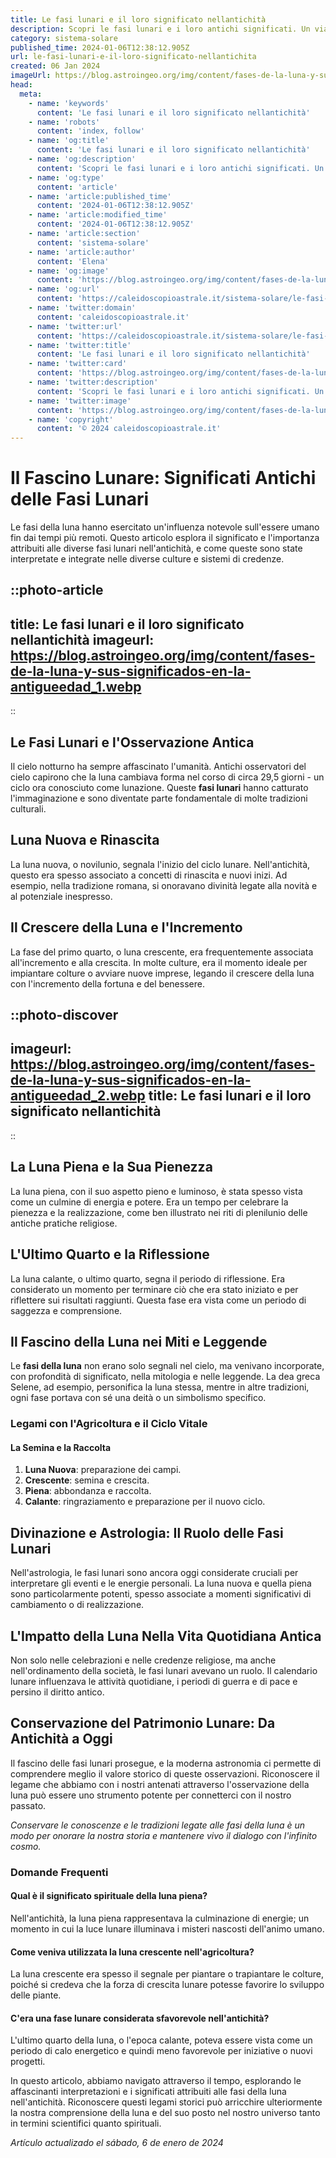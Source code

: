 ```yaml
---
title: Le fasi lunari e il loro significato nellantichità
description: Scopri le fasi lunari e i loro antichi significati. Un viaggio affascinante nellastrologia e mitologia della Luna!
category: sistema-solare
published_time: 2024-01-06T12:38:12.905Z
url: le-fasi-lunari-e-il-loro-significato-nellantichita
created: 06 Jan 2024
imageUrl: https://blog.astroingeo.org/img/content/fases-de-la-luna-y-sus-significados-en-la-antigueedad_1.webp
head:
  meta:
    - name: 'keywords'
      content: 'Le fasi lunari e il loro significato nellantichità'
    - name: 'robots'
      content: 'index, follow'
    - name: 'og:title'
      content: 'Le fasi lunari e il loro significato nellantichità'
    - name: 'og:description'
      content: 'Scopri le fasi lunari e i loro antichi significati. Un viaggio affascinante nellastrologia e mitologia della Luna!'
    - name: 'og:type'
      content: 'article'
    - name: 'article:published_time'
      content: '2024-01-06T12:38:12.905Z'
    - name: 'article:modified_time'
      content: '2024-01-06T12:38:12.905Z'
    - name: 'article:section'
      content: 'sistema-solare'
    - name: 'article:author'
      content: 'Elena'
    - name: 'og:image'
      content: 'https://blog.astroingeo.org/img/content/fases-de-la-luna-y-sus-significados-en-la-antigueedad_1.webp'
    - name: 'og:url'
      content: 'https://caleidoscopioastrale.it/sistema-solare/le-fasi-lunari-e-il-loro-significato-nellantichita'
    - name: 'twitter:domain'
      content: 'caleidoscopioastrale.it'
    - name: 'twitter:url'
      content: 'https://caleidoscopioastrale.it/sistema-solare/le-fasi-lunari-e-il-loro-significato-nellantichita'
    - name: 'twitter:title'
      content: 'Le fasi lunari e il loro significato nellantichità'
    - name: 'twitter:card'
      content: 'https://blog.astroingeo.org/img/content/fases-de-la-luna-y-sus-significados-en-la-antigueedad_1.webp'
    - name: 'twitter:description'
      content: 'Scopri le fasi lunari e i loro antichi significati. Un viaggio affascinante nellastrologia e mitologia della Luna!'
    - name: 'twitter:image'
      content: 'https://blog.astroingeo.org/img/content/fases-de-la-luna-y-sus-significados-en-la-antigueedad_1.webp'
    - name: 'copyright'
      content: '© 2024 caleidoscopioastrale.it'
---
```

# Il Fascino Lunare: Significati Antichi delle Fasi Lunari

Le fasi della luna hanno esercitato un'influenza notevole sull'essere umano fin dai tempi più remoti. Questo articolo esplora il significato e l'importanza attribuiti alle diverse fasi lunari nell'antichità, e come queste sono state interpretate e integrate nelle diverse culture e sistemi di credenze.

::photo-article
---
title: Le fasi lunari e il loro significato nellantichità
imageurl: https://blog.astroingeo.org/img/content/fases-de-la-luna-y-sus-significados-en-la-antigueedad_1.webp
---
::

## Le Fasi Lunari e l'Osservazione Antica

Il cielo notturno ha sempre affascinato l'umanità. Antichi osservatori del cielo capirono che la luna cambiava forma nel corso di circa 29,5 giorni - un ciclo ora conosciuto come lunazione. Queste **fasi lunari** hanno catturato l'immaginazione e sono diventate parte fondamentale di molte tradizioni culturali.

## Luna Nuova e Rinascita

La luna nuova, o novilunio, segnala l'inizio del ciclo lunare. Nell'antichità, questo era spesso associato a concetti di rinascita e nuovi inizi. Ad esempio, nella tradizione romana, si onoravano divinità legate alla novità e al potenziale inespresso.

## Il Crescere della Luna e l'Incremento

La fase del primo quarto, o luna crescente, era frequentemente associata all'incremento e alla crescita. In molte culture, era il momento ideale per impiantare colture o avviare nuove imprese, legando il crescere della luna con l'incremento della fortuna e del benessere.

::photo-discover
---
imageurl: https://blog.astroingeo.org/img/content/fases-de-la-luna-y-sus-significados-en-la-antigueedad_2.webp
title: Le fasi lunari e il loro significato nellantichità
---
::

## La Luna Piena e la Sua Pienezza

La luna piena, con il suo aspetto pieno e luminoso, è stata spesso vista come un culmine di energia e potere. Era un tempo per celebrare la pienezza e la realizzazione, come ben illustrato nei riti di plenilunio delle antiche pratiche religiose.

## L'Ultimo Quarto e la Riflessione

La luna calante, o ultimo quarto, segna il periodo di riflessione. Era considerato un momento per terminare ciò che era stato iniziato e per riflettere sui risultati raggiunti. Questa fase era vista come un periodo di saggezza e comprensione.

## Il Fascino della Luna nei Miti e Leggende

Le **fasi della luna** non erano solo segnali nel cielo, ma venivano incorporate, con profondità di significato, nella mitologia e nelle leggende. La dea greca Selene, ad esempio, personifica la luna stessa, mentre in altre tradizioni, ogni fase portava con sé una deità o un simbolismo specifico.

### Legami con l'Agricoltura e il Ciclo Vitale

#### La Semina e la Raccolta

1. **Luna Nuova**: preparazione dei campi.
2. **Crescente**: semina e crescita.
3. **Piena**: abbondanza e raccolta.
4. **Calante**: ringraziamento e preparazione per il nuovo ciclo.

## Divinazione e Astrologia: Il Ruolo delle Fasi Lunari

Nell'astrologia, le fasi lunari sono ancora oggi considerate cruciali per interpretare gli eventi e le energie personali. La luna nuova e quella piena sono particolarmente potenti, spesso associate a momenti significativi di cambiamento o di realizzazione.

## L'Impatto della Luna Nella Vita Quotidiana Antica

Non solo nelle celebrazioni e nelle credenze religiose, ma anche nell'ordinamento della società, le fasi lunari avevano un ruolo. Il calendario lunare influenzava le attività quotidiane, i periodi di guerra e di pace e persino il diritto antico.

## Conservazione del Patrimonio Lunare: Da Antichità a Oggi

Il fascino delle fasi lunari prosegue, e la moderna astronomia ci permette di comprendere meglio il valore storico di queste osservazioni. Riconoscere il legame che abbiamo con i nostri antenati attraverso l'osservazione della luna può essere uno strumento potente per connetterci con il nostro passato.

*Conservare le conoscenze e le tradizioni legate alle fasi della luna è un modo per onorare la nostra storia e mantenere vivo il dialogo con l'infinito cosmo.*

### Domande Frequenti

#### Qual è il significato spirituale della luna piena?

Nell'antichità, la luna piena rappresentava la culminazione di energie; un momento in cui la luce lunare illuminava i misteri nascosti dell'animo umano.

#### Come veniva utilizzata la luna crescente nell'agricoltura?

La luna crescente era spesso il segnale per piantare o trapiantare le colture, poiché si credeva che la forza di crescita lunare potesse favorire lo sviluppo delle piante.

#### C'era una fase lunare considerata sfavorevole nell'antichità?

L'ultimo quarto della luna, o l'epoca calante, poteva essere vista come un periodo di calo energetico e quindi meno favorevole per iniziative o nuovi progetti.

In questo articolo, abbiamo navigato attraverso il tempo, esplorando le affascinanti interpretazioni e i significati attribuiti alle fasi della luna nell'antichità. Riconoscere questi legami storici può arricchire ulteriormente la nostra comprensione della luna e del suo posto nel nostro universo tanto in termini scientifici quanto spirituali.

_Artículo actualizado el sábado, 6 de enero de 2024_